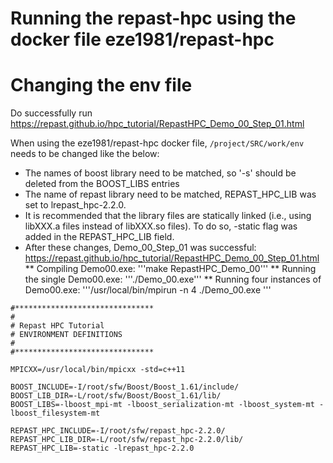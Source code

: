 # Running the repast-hpc using the docker file eze1981/repast-hpc

# Changing the env file
Do successfully run https://repast.github.io/hpc_tutorial/RepastHPC_Demo_00_Step_01.html

When using the eze1981/repast-hpc docker file, ```/project/SRC/work/env``` needs to be changed like the below:
* The names of boost library need to be matched, so '-s' should be deleted from the BOOST_LIBS entries
* The name of repast library need to be matched, REPAST_HPC_LIB was set to lrepast_hpc-2.2.0.
* It is recommended that the library files are statically linked (i.e., using libXXX.a files instead of libXXX.so files). To do so, -static flag was added in the REPAST_HPC_LIB field. 
* After these changes, Demo_00_Step_01 was successful: https://repast.github.io/hpc_tutorial/RepastHPC_Demo_00_Step_01.html
** Compiling Demo00.exe: '''make RepastHPC_Demo_00'''
** Running the single Demo00.exe: '''./Demo_00.exe'''
** Running four instances of Demo00.exe: '''/usr/local/bin/mpirun -n 4 ./Demo_00.exe '''

```
#*******************************
#
# Repast HPC Tutorial
# ENVIRONMENT DEFINITIONS
#
#*******************************

MPICXX=/usr/local/bin/mpicxx -std=c++11

BOOST_INCLUDE=-I/root/sfw/Boost/Boost_1.61/include/
BOOST_LIB_DIR=-L/root/sfw/Boost/Boost_1.61/lib/
BOOST_LIBS=-lboost_mpi-mt -lboost_serialization-mt -lboost_system-mt -lboost_filesystem-mt

REPAST_HPC_INCLUDE=-I/root/sfw/repast_hpc-2.2.0/
REPAST_HPC_LIB_DIR=-L/root/sfw/repast_hpc-2.2.0/lib/
REPAST_HPC_LIB=-static -lrepast_hpc-2.2.0
```



